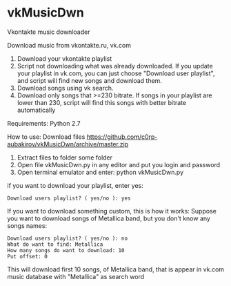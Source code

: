 vkMusicDwn
==========

Vkontakte music downloader

Download music from vkontakte.ru, vk.com

1. Download your vkontakte playlist
2. Script not downloading what was already downloaded. If you update your playlist in vk.com, you can just choose "Download user playlist", and script will find new songs and download them.
3. Download songs using vk search. 
4. Download only songs that >=230 bitrate. If songs in your playlist are lower than 230, script will find this songs with better bitrate automatically

Requirements: Python 2.7

How to use:
Download files https://github.com/c0rp-aubakirov/vkMusicDwn/archive/master.zip

1. Extract files to folder some folder
2. Open file vkMusicDwn.py in any editor and put you login and password
3. Open terminal emulator and enter:
   python vkMusicDwn.py


if you want to download your playlist, enter yes:

    Download users playlist? ( yes/no ): yes


If you want to download something custom, this is how it works:
Suppose you want to download songs of Metallica band, but you don't know any songs names:

    Download users playlist? ( yes/no ): no
    What do want to find: Metallica
    How many songs do want to download: 10
    Put offset: 0


This will download first 10 songs, of Metallica band, that is appear in vk.com music database with "Metallica" as search word
